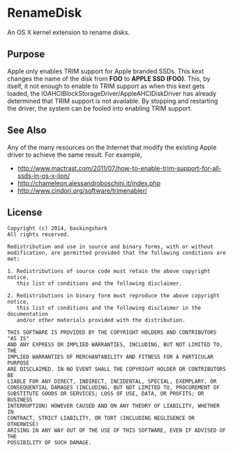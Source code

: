 RenameDisk
==========
An OS X kernel extension to rename disks.

Purpose
-------
Apple only enables TRIM support for Apple branded SSDs.  This kext changes the
name of the disk from **FOO** to **APPLE SSD (FOO)**.  This, by itself, it not
enough to enable to TRIM support as when this kext gets loaded, the
IOAHCIBlockStorageDriver/AppleAHCIDiskDriver has already determined that TRIM
support is not available.  By stopping and restarting the driver, the system
can be fooled into enabling TRIM support.

See Also
--------
Any of the many resources on the Internet that modify the existing Apple driver
to achieve the same result.  For example,

* http://www.mactrast.com/2011/07/how-to-enable-trim-support-for-all-ssds-in-os-x-lion/
* http://chameleon.alessandroboschini.it/index.php
* http://www.cindori.org/software/trimenabler/

License
------
    Copyright (c) 2014, baskingshark
    All rights reserved.

    Redistribution and use in source and binary forms, with or without
    modification, are permitted provided that the following conditions are met:

    1. Redistributions of source code must retain the above copyright notice,
       this list of conditions and the following disclaimer.

    2. Redistributions in binary form must reproduce the above copyright notice,
       this list of conditions and the following disclaimer in the documentation
       and/or other materials provided with the distribution.

    THIS SOFTWARE IS PROVIDED BY THE COPYRIGHT HOLDERS AND CONTRIBUTORS "AS IS"
    AND ANY EXPRESS OR IMPLIED WARRANTIES, INCLUDING, BUT NOT LIMITED TO, THE
    IMPLIED WARRANTIES OF MERCHANTABILITY AND FITNESS FOR A PARTICULAR PURPOSE
    ARE DISCLAIMED. IN NO EVENT SHALL THE COPYRIGHT HOLDER OR CONTRIBUTORS BE
    LIABLE FOR ANY DIRECT, INDIRECT, INCIDENTAL, SPECIAL, EXEMPLARY, OR
    CONSEQUENTIAL DAMAGES (INCLUDING, BUT NOT LIMITED TO, PROCUREMENT OF
    SUBSTITUTE GOODS OR SERVICES; LOSS OF USE, DATA, OR PROFITS; OR BUSINESS
    INTERRUPTION) HOWEVER CAUSED AND ON ANY THEORY OF LIABILITY, WHETHER IN
    CONTRACT, STRICT LIABILITY, OR TORT (INCLUDING NEGLIGENCE OR OTHERWISE)
    ARISING IN ANY WAY OUT OF THE USE OF THIS SOFTWARE, EVEN IF ADVISED OF THE
    POSSIBILITY OF SUCH DAMAGE.
